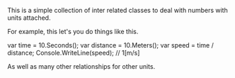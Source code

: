 This is a simple collection of inter related classes to deal with numbers with units attached.

For example, this let's you do things like this.

var time = 10.Seconds();
var distance = 10.Meters();
var speed = time / distance;
Console.WriteLine(speed); // 1[m/s]

As well as many other relationships for other units.

